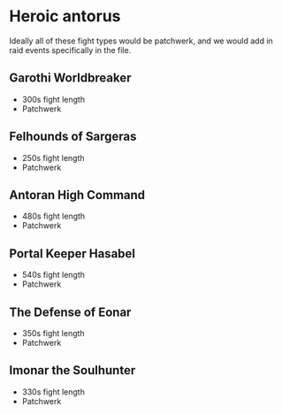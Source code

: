 # Heroic antorus

Ideally all of these fight types would be patchwerk, and we would add in raid events specifically in the file.

## Garothi Worldbreaker
- 300s fight length
- Patchwerk

## Felhounds of Sargeras
- 250s fight length
- Patchwerk

## Antoran High Command
- 480s fight length
- Patchwerk

## Portal Keeper Hasabel
- 540s fight length
- Patchwerk

## The Defense of Eonar
- 350s fight length
- Patchwerk

## Imonar the Soulhunter
- 330s fight length
- Patchwerk
